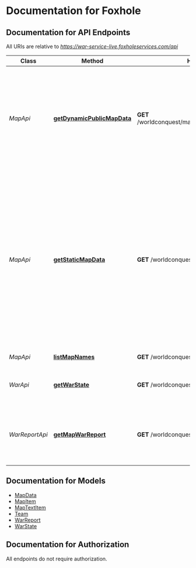 # Documentation for Foxhole

<a name="documentation-for-api-endpoints"></a>
## Documentation for API Endpoints

All URIs are relative to *https://war-service-live.foxholeservices.com/api*

Class | Method | HTTP request | Description
------------ | ------------- | ------------- | -------------
*MapApi* | [**getDynamicPublicMapData**](Apis/MapApi.md#getdynamicpublicmapdata) | **GET** /worldconquest/maps/{mapName}/dynamic/public | Dynamic map data includes map icons that could change over the lifecycle of a map. This includes static bases and static base build sites.
*MapApi* | [**getStaticMapData**](Apis/MapApi.md#getstaticmapdata) | **GET** /worldconquest/maps/{mapName}/static | Static map data includes things that never change over the lifecycle of a map. This includes map text labels, resource nodes, and world structures. You only need to request this once per map between World Conquests.
*MapApi* | [**listMapNames**](Apis/MapApi.md#listmapnames) | **GET** /worldconquest/maps | List map names.
*WarApi* | [**getWarState**](Apis/WarApi.md#getwarstate) | **GET** /worldconquest/war | Returns data about the current state of the war.
*WarReportApi* | [**getMapWarReport**](Apis/WarReportApi.md#getmapwarreport) | **GET** /worldconquest/warReport/{mapName} | Returns the number of enlistments, casualties, and other map specific information


<a name="documentation-for-models"></a>
## Documentation for Models

 - [MapData](./Models/MapData.md)
 - [MapItem](./Models/MapItem.md)
 - [MapTextItem](./Models/MapTextItem.md)
 - [Team](./Models/Team.md)
 - [WarReport](./Models/WarReport.md)
 - [WarState](./Models/WarState.md)


<a name="documentation-for-authorization"></a>
## Documentation for Authorization

All endpoints do not require authorization.
